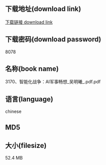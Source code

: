 ## 下载地址(download link)
[下载链接 download link](https://tutu365.netlify.app/?s=3170%E3%80%81%E6%99%BA%E8%83%BD%E5%8C%96%E6%88%98%E4%BA%89%EF%BC%9AAI%E5%86%9B%E4%BA%8B%E7%95%85%E6%83%B3_%E5%90%B4%E6%98%8E%E6%9B%A6_.pdf)

## 下载密码(download password)
8078

## 名称(book name)
3170、智能化战争：AI军事畅想_吴明曦_.pdf.pdf

## 语言(language)
chinese

## MD5


## 大小(filesize)
52.4 MB
